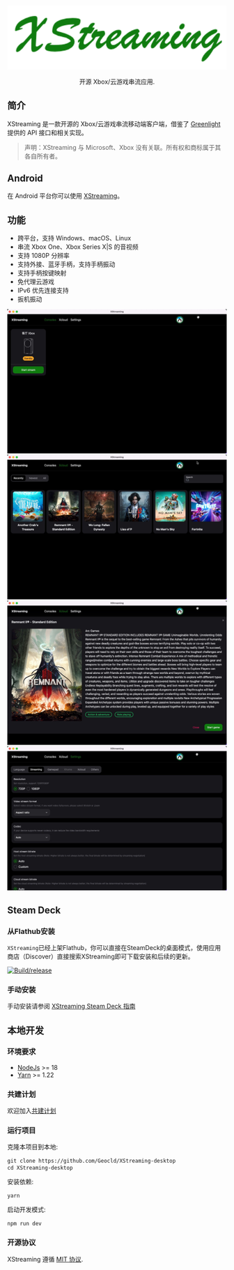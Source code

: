 <p align="center">
  <a href="https://github.com/Geocld/XStreaming">
    <img src="https://raw.githubusercontent.com/Geocld/XStreaming/main/images/logo.png" width="546">
  </a>
</p>

<p align="center">
  开源 Xbox/云游戏串流应用.
</p>

## 简介

XStreaming 是一款开源的 Xbox/云游戏串流移动端客户端，借鉴了 [Greenlight](https://github.com/unknownskl/greenlight) 提供的 API 接口和相关实现。

> 声明：XStreaming 与 Microsoft、Xbox 没有关联。所有权和商标属于其各自所有者。

## Android

在 Android 平台你可以使用 [XStreaming](https://github.com/Geocld/XStreaming)。

## 功能

- 跨平台，支持 Windows、macOS、Linux
- 串流 Xbox One、Xbox Series X|S 的音视频
- 支持 1080P 分辨率
- 支持外接、蓝牙手柄，支持手柄振动
- 支持手柄按键映射
- 免代理云游戏
- IPv6 优先连接支持
- 扳机振动

<img src="https://raw.githubusercontent.com/Geocld/XStreaming-desktop/main/images/console.jpg" /> 
<img src="https://raw.githubusercontent.com/Geocld/XStreaming-desktop/main/images/xcloud.jpg" />
<img src="https://raw.githubusercontent.com/Geocld/XStreaming-desktop/main/images/xcloud2.jpg" />
<img src="https://raw.githubusercontent.com/Geocld/XStreaming-desktop/main/images/settings.jpg" />

## Steam Deck

### 从Flathub安装
`XStreaming`已经上架Flathub，你可以直接在SteamDeck的桌面模式，使用应用商店（Discover）直接搜索XStreaming即可下载安装和后续的更新。

[![Build/release](https://flathub.org/assets/badges/flathub-badge-en.svg)](https://flathub.org/apps/io.github.Geocld.XStreamingDesktop)


### 手动安装
手动安装请参阅 [XStreaming Steam Deck 指南](./wiki/steam-deck/README.zh_CN.md)

## 本地开发

### 环境要求
- [NodeJs](https://nodejs.org/) >= 18
- [Yarn](https://yarnpkg.com/) >= 1.22

### 共建计划

欢迎加入[共建计划](https://github.com/Geocld/XStreaming/issues/45)

### 运行项目

克隆本项目到本地:

```
git clone https://github.com/Geocld/XStreaming-desktop
cd XStreaming-desktop
```
安装依赖:

```
yarn
```

启动开发模式:

```
npm run dev
```

### 开源协议

XStreaming 遵循 [MIT 协议](./LICENSE).
